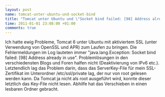 ```yaml
--- 
layout: post
name: tomcat-unter-ubuntu-und-socket-bind
title: "Tomcat unter Ubuntu und \"Socket bind failed: [98] Address already in use\""
time: 2011-01-01 23:08:00 +01:00
comments: true
---
```

Ich hatte ewig Probleme, Tomcat 6 unter Ubuntu mit aktiviertem SSL (unter Verwendung von OpenSSL und APR) zum Laufen zu bringen. 
Die Fehlermeldungen im Log lauteten immer "java.lang.Exception: Socket bind failed: [98] Address already in use". Problemlösungen 
in den verschiedensten Blogs und Foren halfen nicht (Deaktivierung von IPv6 etc.).  
Letztendlich lag das Problem darin, dass das ServerKey-File für mein SSL-Zertifikat im Unterordner /etc/ssl/private lag, der nur von root gelesen werden kann. Da Tomcat ja nicht 
als root ausgeführt wird, konnte dieser letztlich das Key-File nicht lesen. Abhilfe hat das Verschieben in einen lesbaren Ordner gebracht.

